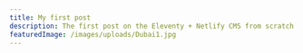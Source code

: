 ```yaml
---
title: My first post
description: The first post on the Eleventy + Netlify CMS from scratch blog
featuredImage: /images/uploads/Dubai1.jpg
---
```


